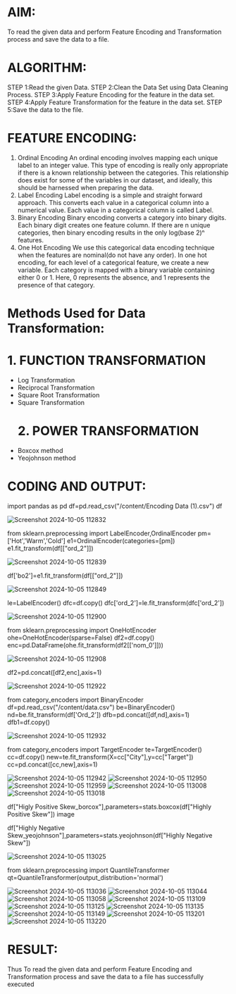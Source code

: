 # AIM:
To read the given data and perform Feature Encoding and Transformation process and save the data to a file.

# ALGORITHM:
STEP 1:Read the given Data.
STEP 2:Clean the Data Set using Data Cleaning Process.
STEP 3:Apply Feature Encoding for the feature in the data set.
STEP 4:Apply Feature Transformation for the feature in the data set.
STEP 5:Save the data to the file.

# FEATURE ENCODING:
1. Ordinal Encoding
An ordinal encoding involves mapping each unique label to an integer value. This type of encoding is really only appropriate if there is a known relationship between the categories. This relationship does exist for some of the variables in our dataset, and ideally, this should be harnessed when preparing the data.
2. Label Encoding
Label encoding is a simple and straight forward approach. This converts each value in a categorical column into a numerical value. Each value in a categorical column is called Label.
3. Binary Encoding
Binary encoding converts a category into binary digits. Each binary digit creates one feature column. If there are n unique categories, then binary encoding results in the only log(base 2)ⁿ features.
4. One Hot Encoding
We use this categorical data encoding technique when the features are nominal(do not have any order). In one hot encoding, for each level of a categorical feature, we create a new variable. Each category is mapped with a binary variable containing either 0 or 1. Here, 0 represents the absence, and 1 represents the presence of that category.

# Methods Used for Data Transformation:
  # 1. FUNCTION TRANSFORMATION
* Log Transformation
* Reciprocal Transformation
* Square Root Transformation
* Square Transformation
  # 2. POWER TRANSFORMATION
* Boxcox method
* Yeojohnson method

# CODING AND OUTPUT:

import pandas as pd
    df=pd.read_csv("/content/Encoding Data (1).csv")
    df

![Screenshot 2024-10-05 112832](https://github.com/user-attachments/assets/853bc18c-35fc-459a-b351-17c2df13f6f7)

 from sklearn.preprocessing import LabelEncoder,OrdinalEncoder
     pm=['Hot','Warm','Cold']
     e1=OrdinalEncoder(categories=[pm])
     e1.fit_transform(df[["ord_2"]])

![Screenshot 2024-10-05 112839](https://github.com/user-attachments/assets/9fb0cf8b-b105-45d3-9f6a-7b54c0109b98)

df['bo2']=e1.fit_transform(df[["ord_2"]])

![Screenshot 2024-10-05 112849](https://github.com/user-attachments/assets/320b5a25-9e16-4da1-9d77-ab86c081795a)

le=LabelEncoder()
     dfc=df.copy()
     dfc['ord_2']=le.fit_transform(dfc['ord_2'])

![Screenshot 2024-10-05 112900](https://github.com/user-attachments/assets/bf7dd03e-044a-46f0-a694-25ac04fe5006)

from sklearn.preprocessing import OneHotEncoder
       ohe=OneHotEncoder(sparse=False)
       df2=df.copy()
       enc=pd.DataFrame(ohe.fit_transform(df2[['nom_0']]))

![Screenshot 2024-10-05 112908](https://github.com/user-attachments/assets/964c1654-b338-4c45-85fd-9c588565f038)

 df2=pd.concat([df2,enc],axis=1)

![Screenshot 2024-10-05 112922](https://github.com/user-attachments/assets/50c0cfdd-9b81-4b5a-8c0a-098523cceaa1)

from category_encoders import BinaryEncoder
         df=pd.read_csv("/content/data.csv")
         be=BinaryEncoder()
         nd=be.fit_transform(df['Ord_2'])
         dfb=pd.concat([df,nd],axis=1)
         dfb1=df.copy()

![Screenshot 2024-10-05 112932](https://github.com/user-attachments/assets/75e05bb9-0995-48e3-acbf-00507fe7fd8f)

  from category_encoders import TargetEncoder
         te=TargetEncoder()
         cc=df.copy()
         new=te.fit_transform(X=cc["City"],y=cc["Target"])
         cc=pd.concat([cc,new],axis=1)

![Screenshot 2024-10-05 112942](https://github.com/user-attachments/assets/1e807376-57dc-4ffd-9d30-9c9562bec0c7)
![Screenshot 2024-10-05 112950](https://github.com/user-attachments/assets/9d6168d4-6234-407d-9326-3145c5c6d80f)
![Screenshot 2024-10-05 112959](https://github.com/user-attachments/assets/5c452f0b-c9e2-4bda-9bd8-d98e10255031)
![Screenshot 2024-10-05 113008](https://github.com/user-attachments/assets/9afeef29-9d58-4a35-827f-6378182c2a12)
![Screenshot 2024-10-05 113018](https://github.com/user-attachments/assets/f726cb8e-8715-45ed-8151-8ce41b2822af)

df["Higly Positive Skew_borcox"],parameters=stats.boxcox(df["Highly Positive Skew"])
image


df["Highly Negative Skew_yeojohnson"],parameters=stats.yeojohnson(df["Highly Negative Skew"])

![Screenshot 2024-10-05 113025](https://github.com/user-attachments/assets/c2c11fa3-5264-420b-9b22-fb6d66a8643c)

from sklearn.preprocessing import QuantileTransformer
         qt=QuantileTransformer(output_distribution='normal')

![Screenshot 2024-10-05 113036](https://github.com/user-attachments/assets/aefca40a-c5fd-48ca-8224-2f2bf05cba61)
![Screenshot 2024-10-05 113044](https://github.com/user-attachments/assets/55c2a96b-44b0-4ceb-bef7-8486812be54b)
![Screenshot 2024-10-05 113058](https://github.com/user-attachments/assets/0189b8ff-600c-4596-a5ae-359accf87f62)
![Screenshot 2024-10-05 113109](https://github.com/user-attachments/assets/ebdf7354-85ea-45f2-8656-75372eec9b08)
![Screenshot 2024-10-05 113125](https://github.com/user-attachments/assets/2400314a-de05-4fd3-9789-5dbb1f8cc44f)
![Screenshot 2024-10-05 113135](https://github.com/user-attachments/assets/eff706ec-34c4-4b61-83ad-d65bda00ba75)
![Screenshot 2024-10-05 113149](https://github.com/user-attachments/assets/f3bca7b8-c6de-45bc-bece-7eb388d61978)
![Screenshot 2024-10-05 113201](https://github.com/user-attachments/assets/3d7253a2-e594-44ca-831c-f880eaa02043)
![Screenshot 2024-10-05 113220](https://github.com/user-attachments/assets/cbc50ff0-6f6a-4628-b0f7-d118676280e8)


# RESULT:
Thus To read the given data and perform Feature Encoding and Transformation process and save the data to a file has successfully executed
       
